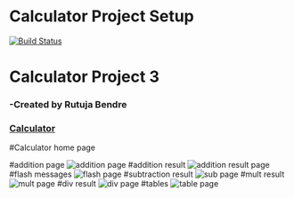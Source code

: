 
# Calculator Project Setup
[![Build Status](https://app.travis-ci.com/rutujab006/calc2.svg?branch=main)](https://app.travis-ci.com/rutujab006/calc2)

# Calculator Project 3

### -Created by Rutuja Bendre

### [Calculator](https://youtu.be/WfqhQGAwGXc)

#Calculator home page

#addition page
![addition page](https://github.com/rutujab006/calc2/blob/final_project/web_screenshots/Screenshot%20(93).png?raw=true)
#addition result
![addition result page](https://raw.githubusercontent.com/rutujab006/calc2/final_project/web_screenshots/Screenshot%20(91).png)
#flash messages
![flash page](https://raw.githubusercontent.com/rutujab006/calc2/final_project/web_screenshots/Screenshot%20(94).png)
#subtraction result
![sub page](https://raw.githubusercontent.com/rutujab006/calc2/final_project/web_screenshots/Screenshot%20(96).png)
#mult result
![mult page](https://raw.githubusercontent.com/rutujab006/calc2/final_project/web_screenshots/Screenshot%20(95).png)
#div result
![div page](https://raw.githubusercontent.com/rutujab006/calc2/final_project/web_screenshots/Screenshot%20(92).png)
#tables
![table page](https://github.com/rutujab006/calc2/blob/final_project/web_screenshots/csv.png)





